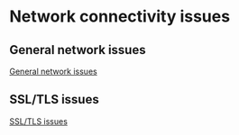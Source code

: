# Network connectivity issues

## General network issues

[General network issues](/snippets/network-issues.md ':include')

## SSL/TLS issues

[SSL/TLS issues](/snippets/tls-support.md ':include')